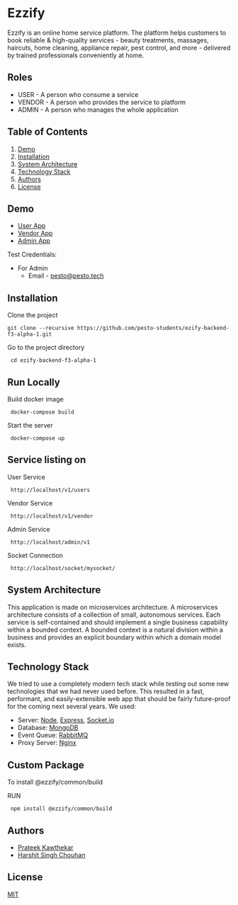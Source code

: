 
# Ezzify 

Ezzify is an online home service platform. The platform helps customers to book reliable & high-quality services - beauty treatments, massages, haircuts, home cleaning, appliance repair, pest control, and more - delivered by trained professionals conveniently at home.

## Roles

* USER - A person who consume a service
* VENDOR - A person who provides the service to platform
* ADMIN - A person who manages the whole application
## Table of Contents

   1. [Demo](https://github.com/pesto-students/ezify-backend-f3-alpha-1#Demo) 
   2. [Installation](https://github.com/pesto-students/ezify-backend-f3-alpha-1#Installation)
   3. [System Architecture](https://github.com/pesto-students/ezify-backend-f3-alpha-1#System%20Architecture)
   4. [Technology Stack](https://github.com/pesto-students/ezify-backend-f3-alpha-1#Technology%20Stack)
   5. [Authors](https://github.com/pesto-students/ezify-backend-f3-alpha-1#Authors)
   6. [License](https://github.com/pesto-students/ezify-backend-f3-alpha-1#License)


## Demo

* [User App](http://ezziy.s3-website.ap-south-1.amazonaws.com/)
* [Vendor App](http://ezziy.s3-website.ap-south-1.amazonaws.com/vendorhome)
* [Admin App](http://ezziy.s3-website.ap-south-1.amazonaws.com/admin)

Test Credentials:

* For Admin
     * Email - pesto@pesto.tech



## Installation

Clone the project

    git clone --recursive https://github.com/pesto-students/ezify-backend-f3-alpha-1.git

Go to the project directory

     cd ezify-backend-f3-alpha-1
## Run Locally

Build docker image

     docker-compose build

Start the server

     docker-compose up

## Service listing on

User Service

     http://localhost/v1/users

Vendor Service

     http://localhost/v1/vendor

Admin Service

     http://localhost/admin/v1


Socket Connection

     http://localhost/socket/mysocket/




## System Architecture

This application is made on microservices architecture. A microservices architecture consists of a collection of small, autonomous services. Each service is self-contained and should implement a single business capability within a bounded context. A bounded context is a natural division within a business and provides an explicit boundary within which a domain model exists.
## Technology Stack

We tried to use a completely modern tech stack while testing out some new technologies that we had never used before. This resulted in a fast, performant, and easily-extensible web app that should be fairly future-proof for the coming next several years. We used:

* Server: [Node](https://nodejs.org/en/), [Express](https://expressjs.com/), [Socket.io](https://socket.io/)
* Database: [MongoDB](https://www.mongodb.com/)
* Event Queue: [RabbitMQ](https://www.rabbitmq.com/)
* Proxy Server: [Nginx](https://www.nginx.com/)

## Custom Package

To install @ezzify/common/build

RUN 

     npm install @ezzify/common/build
## Authors

* [Prateek Kawthekar](https://github.com/prateek66)
* [Harshit Singh Chouhan](https://github.com/harshitchouhan)
## License

[MIT](https://choosealicense.com/licenses/mit/)

